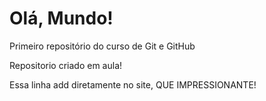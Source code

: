 # Olá, Mundo!
Primeiro repositório do curso de Git e GitHub

Repositorio criado em aula!

Essa linha add diretamente no site, QUE IMPRESSIONANTE!
